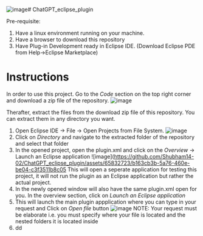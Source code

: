 ![image](https://github.com/Shubham14-02/ChatGPT_eclipse_plugin/assets/65832723/0ef65296-92a4-4d99-a37e-8de37c6447c1)# ChatGPT_eclipse_plugin

Pre-requisite: 
1. Have a linux environment running on your machine.
2. Have a browser to download this repository
3. Have Plug-in Development ready in Eclipse IDE. (Download Eclipse PDE from Help->Eclipse Marketplace)

# Instructions

In order to use this project. Go to the _Code_ section on the top right corner and download a zip file of the repository.
![image](https://github.com/Shubham14-02/ChatGPT_eclipse_plugin/assets/65832723/197aab1b-ce17-4539-85a8-9822f718d246)

Therafter, extract the files from the download zip file of this repository. You can extract them in any directory you want.

1. Open Eclipse IDE -> File -> Open Projects from File System.
   ![image](https://github.com/Shubham14-02/ChatGPT_eclipse_plugin/assets/65832723/22331a2a-88d9-423a-8c77-99ef6a689cb5)
2. Click on _Directory_ and navigate to the extracted folder of the repository and select that folder
3. In the opened project, open the plugin.xml and click on the _Overview_ -> Launch an Eclipse application
   ![image](https://github.com/Shubham14-02/ChatGPT_eclipse_plugin/assets/65832723/b163cb3b-5a76-460e-be04-c3f3511b8c05
   This will open a seperate application for testing this project, it will not run the plugin as an Eclipse application but rather the actual project.
4. In the newly opened window will also have the same plugin.xml open for you. In the overview section, click on _Launch an Eclipse application_
5. This will launch the main plugin appplication where you can type in your request and Click on _Open file_ button
   ![image](https://github.com/Shubham14-02/ChatGPT_eclipse_plugin/assets/65832723/a1a0b038-c021-4311-8d09-7178ddf7e793)
   NOTE: Your request must be elaborate i.e. you must specify where your file is located and the nested folders it is located inside
6. dd

